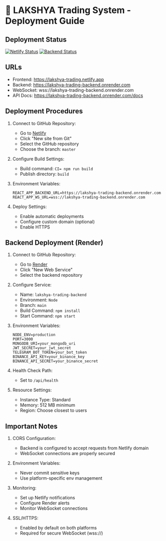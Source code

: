 # 🚀 LAKSHYA Trading System - Deployment Guide

## Deployment Status
[![Netlify Status](https://api.netlify.com/api/v1/badges/your-site-id/deploy-status)](https://app.netlify.com/sites/lakshya-trading/deploys)
[![Backend Status](https://img.shields.io/website?url=https://lakshya-trading-backend.onrender.com/health)](https://lakshya-trading-backend.onrender.com/health)

## URLs
- Frontend: https://lakshya-trading.netlify.app
- Backend: https://lakshya-trading-backend.onrender.com
- WebSocket: wss://lakshya-trading-backend.onrender.com
- API Docs: https://lakshya-trading-backend.onrender.com/docs

## Deployment Procedures

1. Connect to GitHub Repository:
   - Go to [Netlify](https://app.netlify.com)
   - Click "New site from Git"
   - Select the GitHub repository
   - Choose the branch: `master`

2. Configure Build Settings:
   - Build command: `CI= npm run build`
   - Publish directory: `build`

3. Environment Variables:
   ```
   REACT_APP_BACKEND_URL=https://lakshya-trading-backend.onrender.com
   REACT_APP_WS_URL=wss://lakshya-trading-backend.onrender.com
   ```

4. Deploy Settings:
   - Enable automatic deployments
   - Configure custom domain (optional)
   - Enable HTTPS

## Backend Deployment (Render)

1. Connect to GitHub Repository:
   - Go to [Render](https://dashboard.render.com)
   - Click "New Web Service"
   - Select the backend repository

2. Configure Service:
   - Name: `lakshya-trading-backend`
   - Environment: `Node`
   - Branch: `main`
   - Build Command: `npm install`
   - Start Command: `npm start`

3. Environment Variables:
   ```
   NODE_ENV=production
   PORT=3000
   MONGODB_URI=your_mongodb_uri
   JWT_SECRET=your_jwt_secret
   TELEGRAM_BOT_TOKEN=your_bot_token
   BINANCE_API_KEY=your_binance_key
   BINANCE_API_SECRET=your_binance_secret
   ```

4. Health Check Path:
   - Set to `/api/health`

5. Resource Settings:
   - Instance Type: Standard
   - Memory: 512 MB minimum
   - Region: Choose closest to users

## Important Notes

1. CORS Configuration:
   - Backend is configured to accept requests from Netlify domain
   - WebSocket connections are properly secured

2. Environment Variables:
   - Never commit sensitive keys
   - Use platform-specific env management

3. Monitoring:
   - Set up Netlify notifications
   - Configure Render alerts
   - Monitor WebSocket connections

4. SSL/HTTPS:
   - Enabled by default on both platforms
   - Required for secure WebSocket (wss://)